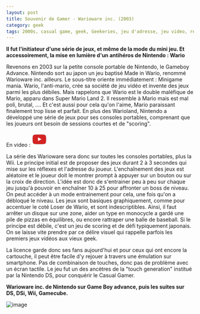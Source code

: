 ```yaml
---
layout: post
title: Souvenir de Gamer - Warioware inc. (2003)
category: geek
tags: 2000s, casual game, geek, Geekeries, jeu d'adresse, jeu video, retrogaming
---
```

**Il fut l'initiateur d'une série de jeux, et même de la mode du mini jeu. Et accessoirement, la mise en lumière d'un antihéros de Nintendo : Wario**

Revenons en 2003 sur la petite console portable de Nintendo, le Gameboy Advance. Nintendo sort au japon un jeu baptisé Made in Wario, renommé Warioware inc. ailleurs. Le sous-titre oriente immédiatement : Minigame mania. Wario, l'anti-mario, crée sa société de jeu vidéo et invente des jeux parmi les plus débiles. Mais rappelons que Wario est le double maléfique de Mario, apparu dans Super Mario Land 2. Il ressemble à Mario mais est mal poli, brutal, .... Et c'est aussi pour cela qu'on l'aime, Mario paraissant finalement trop lisse et parfait. En plus des Warioland, Nintendo a développé une série de jeux pour ses consoles portables, comprenant que les joueurs ont besoin de sessions courtes et de "scoring".

En video : [![video](/images/youtube.png)](https://www.youtube.com/watch?v=gq5lsyLRUmE)

La série des Warioware sera donc sur toutes les consoles portables, plus la Wii. Le principe initial est de proposer des jeux durant 2 à 3 secondes qui mise sur les réflexes et l'adresse du joueur. L'enchaînement des jeux est aléatoire et le joueur doit le montrer prompt à appuyer sur un bouton ou sur la croix de direction. L'idée est donc de s'entrainer peu à peu sur chaque jeu jusqu'à pouvoir en enchaîner 10 à 25 pour affronter un boss de niveau. On peut accéder à un mode entrainement pour cela, une fois qu'on a débloqué le niveau. Les jeux sont basiques graphiquement, comme pour accentuer le coté Loser de Wario, et sont indescriptibles. Ainsi, il faut arrêter un disque sur une zone, aider un type en monocycle a gardé une pile de pizzas en équilibres, ou encore rattraper une balle de baseball. Si le principe est débile, c'est un jeu de scoring et de défi typiquement japonais. On se laisse vite prendre par ce délire visuel qui rappelle parfois les premiers jeux vidéos aux vieux geek.

La licence garde donc ses fans aujourd'hui et pour ceux qui ont encore la cartouche, il peut être facile d'y rejouer à travers une émulation sur smartphone. Pas de combinaison de touches, donc pas de problème avec un écran tactile. Le jeu fut un des ancètres de la "touch generation" institué par la Nintendo DS, pour conquérir le Casual Gamer.

**Warioware inc. de Nintendo sur Game Boy advance, puis les suites sur DS, DSi, Wii, Gamecube.**

![image](https://filedn.eu/llqi9IBxlYouGRXYG2xlROb/img/2016/warioware.jpg)
